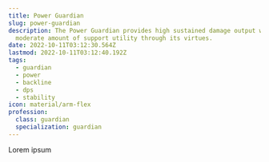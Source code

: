 ```yaml
---
title: Power Guardian
slug: power-guardian
description: The Power Guardian provides high sustained damage output while providing a
  moderate amount of support utility through its virtues.
date: 2022-10-11T03:12:30.564Z
lastmod: 2022-10-11T03:12:40.192Z
tags:
  - guardian
  - power
  - backline
  - dps
  - stability
icon: material/arm-flex
profession:
  class: guardian
  specialization: guardian
---
```


Lorem ipsum